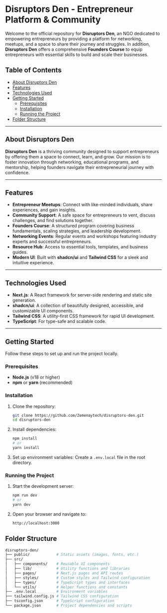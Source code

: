 # Disruptors Den - Entrepreneur Platform & Community

Welcome to the official repository for **Disruptors Den**, an NGO dedicated to empowering entrepreneurs by providing a platform for networking, meetups, and a space to share their journey and struggles. In addition, **Disruptors Den** offers a comprehensive **Founders Course** to equip entrepreneurs with essential skills to build and scale their businesses.

## Table of Contents

- [About Disruptors Den](#about-disruptors-den)
- [Features](#features)
- [Technologies Used](#technologies-used)
- [Getting Started](#getting-started)
  - [Prerequisites](#prerequisites)
  - [Installation](#installation)
  - [Running the Project](#running-the-project)
- [Folder Structure](#folder-structure)

---

## About Disruptors Den

**Disruptors Den** is a thriving community designed to support entrepreneurs by offering them a space to connect, learn, and grow. Our mission is to foster innovation through networking, educational programs, and mentorship, helping founders navigate their entrepreneurial journey with confidence.

---

## Features

- **Entrepreneur Meetups**: Connect with like-minded individuals, share experiences, and gain insights.
- **Community Support**: A safe space for entrepreneurs to vent, discuss challenges, and find solutions together.
- **Founders Course**: A structured program covering business fundamentals, scaling strategies, and leadership development.
- **Networking Events**: Regular events and workshops featuring industry experts and successful entrepreneurs.
- **Resource Hub**: Access to essential tools, templates, and business guides.
- **Modern UI**: Built with **shadcn/ui** and **Tailwind CSS** for a sleek and intuitive experience.

---

## Technologies Used

- **Next.js**: A React framework for server-side rendering and static site generation.
- **shadcn/ui**: A collection of beautifully designed, accessible, and customizable UI components.
- **Tailwind CSS**: A utility-first CSS framework for rapid UI development.
- **TypeScript**: For type-safe and scalable code.

---

## Getting Started

Follow these steps to set up and run the project locally.

### Prerequisites

- **Node.js** (v18 or higher)
- **npm** or **yarn** (recommended)

### Installation

1. Clone the repository:
   ```bash
   git clone https://github.com/Zemenaytech/disruptors-den.git
   cd disruptors-den
   ```
2. Install dependencies:
    ```bash
    npm install
    # or
    yarn install
    ```
3. Set up environment variables:
   Create a `.env.local` file in the root directory.

### Running the Project

1. Start the development server:
   ```bash
   npm run dev
   # or
   yarn dev
   ```
2. Open your browser and navigate to:
   ```bash
   http://localhost:3000
   ```

## Folder Structure
```bash
disruptors-den/
├── public/            # Static assets (images, fonts, etc.)
├── src/
│   ├── components/    # Reusable UI components
│   ├── lib/           # Utility functions and libraries
│   ├── pages/         # Next.js pages and API routes
│   ├── styles/        # Custom styles and Tailwind configuration
│   ├── types/         # TypeScript types and interfaces
│   └── utils/         # Helper functions and constants
├── .env.local         # Environment variables
├── tailwind.config.js # Tailwind CSS configuration
├── tsconfig.json      # TypeScript configuration
└── package.json       # Project dependencies and scripts
```

